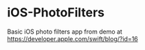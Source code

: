 iOS-PhotoFilters
================

Basic iOS photo filters app from demo at https://developer.apple.com/swift/blog/?id=16
